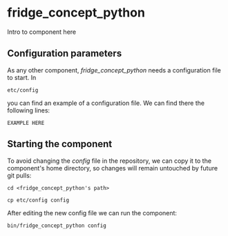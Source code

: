 # fridge_concept_python
Intro to component here


## Configuration parameters
As any other component, *fridge_concept_python* needs a configuration file to start. In
```
etc/config
```
you can find an example of a configuration file. We can find there the following lines:
```
EXAMPLE HERE
```

## Starting the component
To avoid changing the *config* file in the repository, we can copy it to the component's home directory, so changes will remain untouched by future git pulls:

```
cd <fridge_concept_python's path> 
```
```
cp etc/config config
```

After editing the new config file we can run the component:

```
bin/fridge_concept_python config
```
